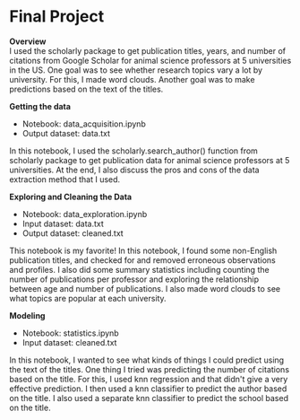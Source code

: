 # Final Project  

**Overview**  
I used the scholarly package to get publication titles, years, and number of citations from Google Scholar for animal science professors at 5 universities in the US. One goal was to see whether research topics vary a lot by university. For this, I made word clouds. Another goal was to make predictions based on the text of the titles.

**Getting the data**  
- Notebook: data_acquisition.ipynb  
- Output dataset: data.txt  

In this notebook, I used the scholarly.search_author() function from scholarly package to get publication data for animal science professors at 5 universities. At the end, I also discuss the pros and cons of the data extraction method that I used.  

**Exploring and Cleaning the Data**  
- Notebook: data_exploration.ipynb  
- Input dataset: data.txt  
- Output dataset: cleaned.txt  

This notebook is my favorite! In this notebook, I found some non-English publication titles, and checked for and removed erroneous observations and profiles. I also did some summary statistics including counting the number of publications per professor and exploring the relationship between age and number of publications. I also made word clouds to see what topics are popular at each university.  

**Modeling**  
- Notebook: statistics.ipynb  
- Input dataset: cleaned.txt  

In this notebook, I wanted to see what kinds of things I could predict using the text of the titles. One thing I tried was predicting the number of citations based on the title. For this, I used knn regression and that didn't give a very effective prediction. I then used a knn classifier to predict the author based on the title. I also used a separate knn classifier to predict the school based on the title. 